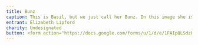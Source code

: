 ```yaml
---
title: Bunz
caption: This is Basil, but we just call her Bunz. In this image she is about to jump out of her cage after using her litter box. She is SO good about that! She loves to race through the house at top speed, then flop down on an air conditioning vent to cool off. Loves potato chips, but they bother her stomach, so is happy with carrots, leafy greens, apples and blueberries. Very cuddly, but when annoyed thumps her back foot at you. Mischievous acts include eating house plants and chewing on computer cords and baseboards. Bunz wants to be friends with all the cats she meets but they are afraid of her. How could anything be afraid of something so cute. Bunz appreciates your vote!!
entrant: Elizabeth Lipford
charity: Undesignated
button: <form action="https://docs.google.com/forms/u/1/d/e/1FAIpQLSdzUJXlkfiStgM9wHsdLnmQo1ncyQ-LC36fCKde7XZ6-dlDCw/formResponse" method="post"><div class="form-element"></div><span>Votes</span><input type="text" name="entry.1571134058" required placeholder="$"></br><button type="submit" name="button">Cast Votes</button></form>
---
```

